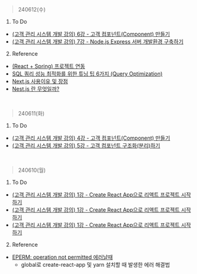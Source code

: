 > 240612(수)
1. To Do
- [(고객 관리 시스템 개발 강의) 6강 - 고객 컴포넌트(Component) 만들기](https://velog.io/@irish/PracticeManagement-CSS-Material-UI)
- [(고객 관리 시스템 개발 강의) 7강 - Node.js Express 서버 개발환경 구축하기](https://velog.io/@irish/PracticeManagement-Add-Node-Express-Server-Module)
2. Reference
- [(React + Spring) 프로젝트 연동](https://velog.io/@ung6860/React-Spring-%ED%94%84%EB%A1%9C%EC%A0%9D%ED%8A%B8-%EC%83%9D%EC%84%B1)
- [SQL 쿼리 성능 최적화를 위한 튜닝 팁 6가지 (Query Optimization)](https://community.heartcount.io/ko/query-optimization-tips/)
- [Next.js 사용이유 및 장점](https://velog.io/@syoung125/Next.js-%EA%B8%B0%EB%B3%B8-%EA%B0%9C%EB%85%90-1-Next.js-%EB%9E%80-Next.js%EB%A5%BC-%EC%99%9C-%EC%82%AC%EC%9A%A9%ED%95%A0%EA%B9%8C-Next.js%EC%9D%98-%EC%9E%A5%EC%A0%90%EC%9D%80)
- [Nest.js 란 무엇일까?](https://velog.io/@dinb1242/Nest.js-%EB%9E%80-%EB%AC%B4%EC%97%87%EC%9D%BC%EA%B9%8C-%EA%B0%9C%EC%9A%94%EC%99%80-%ED%94%84%EB%A1%9C%EC%A0%9D%ED%8A%B8-%EC%83%9D%EC%84%B1)  

<br>

> 240611(화)
1. To Do
- [(고객 관리 시스템 개발 강의) 4강 - 고객 컴포넌트(Component) 만들기](https://velog.io/@irish/PracticeManagement-Create-Component)
- [(고객 관리 시스템 개발 강의) 5강 - 고객 컴포넌트 구조화(분리)하기](https://velog.io/@irish/PracticeManagement-Structure-Component)
<br>

> 240610(월)
1. To Do
- [(고객 관리 시스템 개발 강의) 1강 - Create React App으로 리액트 프로젝트 시작하기](https://velog.io/@irish/PracticeManagement-project-start)
- [(고객 관리 시스템 개발 강의) 1강 - Create React App으로 리액트 프로젝트 시작하기](https://velog.io/@irish/PracticeManagement-VSCode)
- [(고객 관리 시스템 개발 강의) 1강 - Create React App으로 리액트 프로젝트 시작하기](https://velog.io/@irish/PracticeManagement-Git)
2. Reference
- [EPERM: operation not permitted  에러날때](https://plming.tistory.com/211)
  - global로 create-react-app 및 yarn 설치할 때 발생한 에러 해결법

<br>


